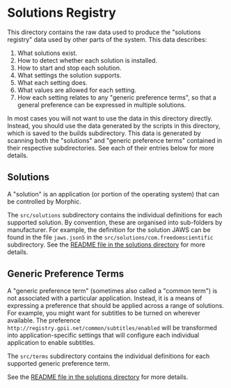 # Solutions Registry

This directory contains the raw data used to produce the "solutions registry" data used by other parts of the system.
This data describes:

1. What solutions exist.
2. How to detect whether each solution is installed.
3. How to start and stop each solution.
4. What settings the solution supports.
5. What each setting does.
6. What values are allowed for each setting.
7. How each setting relates to any "generic preference terms", so that a general preference can be expressed in multiple
   solutions.

In most cases you will not want to use the data in this directory directly.  Instead, you should use the data generated
by the scripts in this directory, which is saved to the builds subdirectory.  This data is generated by scanning both
the "solutions" and "generic preference terms" contained in their respective subdirectories.  See each of their entries
below for more details.

## Solutions

A "solution" is an application (or portion of the operating system) that can be controlled by Morphic.

The `src/solutions` subdirectory contains the individual definitions for each supported solution.  By convention, these
are organised into sub-folders by manufacturer.   For example, the definition for the solution JAWS can be found in the
file `jaws.json5` in the `src/solutions/com.freedomscientific` subdirectory.  See the
[README file in the solutions directory](./src/solutions/README.md) for more details.

## Generic Preference Terms

A "generic preference term" (sometimes also called a "common term") is not associated with a particular application.
Instead, it is a means of expressing a preference that should be applied across a range of solutions.  For example,
you might want for subtitles to be turned on wherever available.  The preference
`http://registry.gpii.net/common/subtitles/enabled` will be transformed into application-specific settings that
will configure each individual application to enable subtitles.

The `src/terms` subdirectory contains the individual definitions for each supported generic preference term.

See the [README file in the solutions directory](./src/terms/README.md) for more details.
